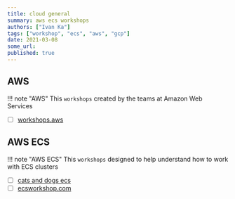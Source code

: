 ```yaml
---
title: cloud general
summary: aws ecs workshops
authors: ["Ivan Ka"]
tags: ["workshop", "ecs", "aws", "gcp"]
date: 2021-03-08
some_url:
published: true
---
```


## AWS

!!! note "AWS"
    This `workshops` created by the teams at Amazon Web Services

- [ ] [workshops.aws](https://workshops.aws)

## AWS ECS

!!! note "AWS ECS"
    This `workshops` designed to help understand how to work with ECS clusters

- [ ] [cats and dogs ecs](https://github.com/ik-workshop/amazon-ecs-catsndogs-workshop)
- [ ] [ecsworkshop.com](https://ecsworkshop.com/)
